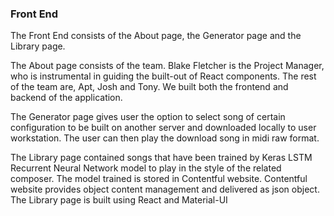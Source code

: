 ### Front End

The Front End consists of the About page, the Generator page and the Library page.

The About page consists of the team.
Blake Fletcher is the Project Manager, who is instrumental in guiding the built-out of React components.
The rest of the team are, Apt, Josh and Tony. We built both the frontend and backend of the application.

The Generator page gives user the option to select song of certain configuration to be built on another server and downloaded locally to user workstation. The user can then play the download song in midi raw format.

The Library page contained songs that have been trained by Keras LSTM Recurrent Neural Network model to play in the style of the related composer. The model trained is stored in Contentful website. Contentful website provides object content management and delivered as json object. The Library page is built using React and Material-UI

